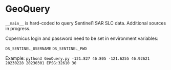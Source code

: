 # GeoQuery

`__main__` is hard-coded to query Sentinel1 SAR SLC data. Additional sources in progress.

Copernicus login and password need to be set in environment variables:

`DS_SENTINEL_USERNAME`
`DS_SENTINEL_PWD`

Example:
`python3 GeoQuery.py -121.827 46.805 -121.6255 46.92621 20230228 20230301 EPSG:32610 30`
